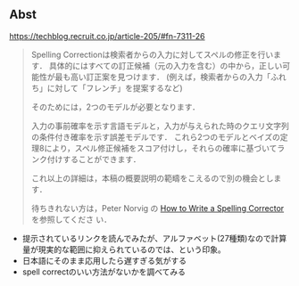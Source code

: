 ## Abst
https://techblog.recruit.co.jp/article-205/#fn-7311-26

> Spelling Correctionは検索者からの入力に対してスペルの修正を行います．
> 具体的にはすべての訂正候補（元の入力を含む）の中から，正しい可能性が最も高い訂正案を見つけます．
> (例えば，検索者からの入力「ふれち」に対して「フレンチ」を提案するなど)
>
> そのためには，2つのモデルが必要となります．
>
> 入力の事前確率を示す言語モデルと，入力が与えられた時のクエリ文字列の条件付き確率を示す誤差モデルです．
> これら2つのモデルとベイズの定理8により，スペル修正候補をスコア付けし，それらの確率に基づいてランク付けすることができます．
>
> これ以上の詳細は，本稿の概要説明の範疇をこえるので別の機会とします．
>
> 待ちきれない方は，Peter Norvig の [How to Write a Spelling Corrector](http://norvig.com/spell-correct.html)を参照してくださ い．

- 提示されているリンクを読んでみたが、アルファベット(27種類)なので計算量が現実的な範囲に抑えられているのでは、という印象。
- 日本語にそのまま応用したら遅すぎる気がする
- spell correctのいい方法がないかを調べてみる
